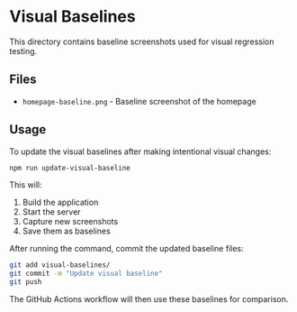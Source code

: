 # Visual Baselines

This directory contains baseline screenshots used for visual regression testing.

## Files

- `homepage-baseline.png` - Baseline screenshot of the homepage

## Usage

To update the visual baselines after making intentional visual changes:

```bash
npm run update-visual-baseline
```

This will:

1. Build the application
2. Start the server
3. Capture new screenshots
4. Save them as baselines

After running the command, commit the updated baseline files:

```bash
git add visual-baselines/
git commit -m "Update visual baseline"
git push
```

The GitHub Actions workflow will then use these baselines for comparison.
